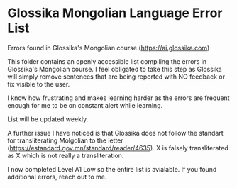 # Glossika Mongolian Language Error List
Errors found in Glossika's Mongolian course (https://ai.glossika.com)

This folder contains an openly accessible list compiling the errors in Glossika's Mongolian course. 
I feel obligated to take this step as Glossika will simply remove sentences that are being reported with NO feedback or fix visible to the user.

I know how frustrating and makes learning harder as the errors are frequent enough for me to be on constant alert while learning. 

List will be updated weekly.

A further issue I have noticed is that Glossika does not follow the standart for transliterating Molgolian to the letter (https://estandard.gov.mn/standard/reader/4635). Х is falsely transliterated as X which is not really a transliteration.

I now completed Level A1 Low so the entire list is avialable. If you found additional errors, reach out to me.
